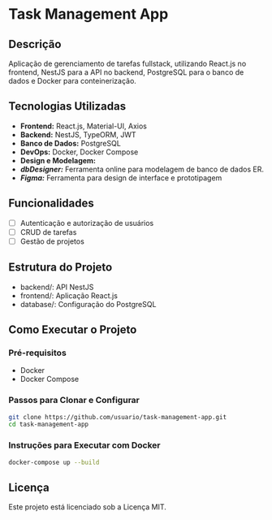 # Task Management App

## Descrição
Aplicação de gerenciamento de tarefas fullstack, utilizando React.js no frontend, NestJS para a API no backend, PostgreSQL para o banco de dados e Docker para conteinerização.

## Tecnologias Utilizadas
- **Frontend:** React.js, Material-UI, Axios
- **Backend:** NestJS, TypeORM, JWT
- **Banco de Dados:** PostgreSQL
- **DevOps:** Docker, Docker Compose
- **Design e Modelagem:**
-   ***dbDesigner:*** Ferramenta online para modelagem de banco de dados ER.
-   ***Figma:*** Ferramenta para design de interface e prototipagem

## Funcionalidades
- [ ] Autenticação e autorização de usuários
- [ ] CRUD de tarefas
- [ ] Gestão de projetos

## Estrutura do Projeto

- backend/: API NestJS
- frontend/: Aplicação React.js
- database/: Configuração do PostgreSQL

## Como Executar o Projeto

### Pré-requisitos
- Docker
- Docker Compose

### Passos para Clonar e Configurar
```bash
git clone https://github.com/usuario/task-management-app.git
cd task-management-app
```
### Instruções para Executar com Docker
```bash
docker-compose up --build
```
## Licença
Este projeto está licenciado sob a Licença MIT.
